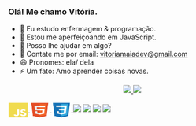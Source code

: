 ### Olá! Me chamo Vitória.

- 🌱 Eu estudo enfermagem & programação.
- 👯 Estou me aperfeiçoando em JavaScript.
- 🤔 Posso lhe ajudar em algo?
- 💬 Contate me por email: vitoriamaiadev@gmail.com
- 😄 Pronomes: ela/ dela
- ⚡ Um fato: Amo aprender coisas novas.

<div align="center">
  <a href="https://github.com/vitoriadev">
  <img height="180em" src="https://github-readme-stats.vercel.app/api?username=vitoriadev&show_icons=true&theme=dracula&include_all_commits=true&count_private=true"/> 
  <img height="180em" src="https://github-readme-stats.vercel.app/api/top-langs/?username=vitoriadev&layout=compact&langs_count=7&theme=dracula"/>
</div>
  
  <div style="display: inline_block"><br>
  <img align="center" alt="vitoriadev-Js" height="30" width="40" src="https://raw.githubusercontent.com/devicons/devicon/master/icons/javascript/javascript-plain.svg">
  <img align="center" alt="vitoriadev-HTML" height="30" width="40" src="https://raw.githubusercontent.com/devicons/devicon/master/icons/html5/html5-original.svg">
  <img align="center" alt="vitoriadev-CSS" height="30" width="40" src="https://raw.githubusercontent.com/devicons/devicon/master/icons/css3/css3-original.svg">
    

<a href="https://instagram.com/vivii_maiia?utm_medium=copy_link" target="_blank">
<img src="https://img.shields.io/badge/-Instagram-%23E4405F?style=for-the-badge&logo=instagram&logoColor=white"></a> 
<a href="https://discord.com/channels/@me" target="_blank">
<img src="https://img.shields.io/badge/Discord-7289DA?style=for-the-badge&logo=discord&logoColor=white"></a> 
<a href="https://www.linkedin.com/in/vitoria-maia-619146201/" target="_blank">
<img src="https://img.shields.io/badge/-LinkedIn-%230077B5?style=for-the-badge&logo=linkedin&logoColor=white"></a> 
<a href="https://myaccount.google.com/u/2/?utm_source=OGB&tab=mk&utm_medium=act&pli=1&nlr=1&gar=1">
<img src="https://img.shields.io/badge/-Gmail-%23333?style=for-the-badge&logo=gmail&logoColor=white"></a>
